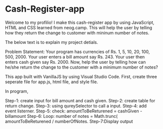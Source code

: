 # Cash-Register-app


Welcome to my profilio! I make this cash-register app by using JavaScript, HTML and CSS learned from neog.camp.
This will help the user by telling how they return the change to customer with mininum number of notes. 

The below text is to explain my project detials.

Problem Statement:
Your program has currencies of Rs. 1, 5, 10, 20, 100, 500, 2000.
Your user enters a bill amount say Rs. 243.
Your user then enters cash given say Rs. 2000.
Now, help the user by telling how can he/she return the change to the customer with a minimum number of notes?

This app built with VanillaJS by using Visual Studio Code.
First, create three seperate file for app.js, html file, and style file.

In program,

Step-1: create input for bill amount and cash given.
Step-2: create table for return change.
Step-3: using qureySelector to call a input.
Step-4: add event listerner.
Step-5: check:
          amountToBeReturened = cashGiven - billamount
Step-6: Loop:
          number of notes = Math.trunc( amountToBeReturened / numberOfNotes.
Step-7:Display output

